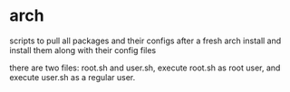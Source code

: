 # arch
scripts to pull all packages and their configs after a fresh arch install and install them along with their config files



there are two files: root.sh and user.sh, execute root.sh as root user, and execute user.sh as a regular user.
